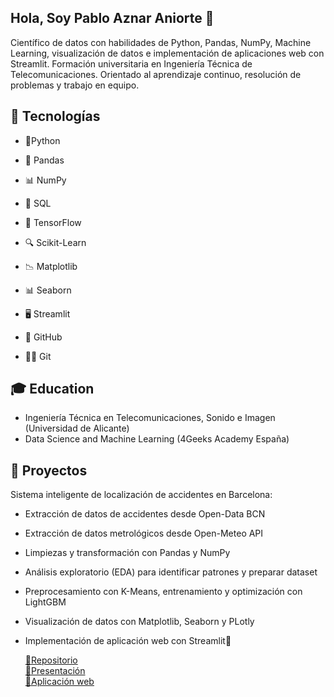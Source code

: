 ## Hola, Soy Pablo Aznar Aniorte 👋

Científico de datos con habilidades de Python, Pandas, NumPy, Machine Learning, visualización de datos e implementación de aplicaciones web con Streamlit. Formación universitaria en Ingeniería Técnica de Telecomunicaciones. Orientado al aprendizaje continuo, resolución de problemas y trabajo en equipo.

## 🚀 Tecnologías  


- 🐍Python

- 🔢 Pandas

+ 📊 NumPy

- 💾 SQL

- 🤖 TensorFlow

- 🔍 Scikit-Learn

- 📉 Matplotlib

- 📊 Seaborn

- 🖥️ Streamlit

- 🧰 GitHub

- 🧑‍💻 Git

## 🎓 Education 

- Ingeniería Técnica en Telecomunicaciones, Sonido e Imagen (Universidad de Alicante)
- Data Science and Machine Learning (4Geeks Academy España)

## 🚗 Proyectos

Sistema inteligente de localización de accidentes en Barcelona:
- Extracción de datos de accidentes desde Open-Data BCN
- Extracción de datos metrológicos desde Open-Meteo API
- Limpiezas y transformación con Pandas y NumPy
- Análisis exploratorio (EDA) para identificar patrones y preparar dataset
- Preprocesamiento con K-Means, entrenamiento y optimización con LightGBM
- Visualización de datos con Matplotlib, Seaborn y PLotly
- Implementación de aplicación web con Streamlit🔹

  [🔹Repositorio](https://github.com/Pablo-Aznar/sp-ml-17-final-project-g3-pablo)  
  [🔹Presentación](https://prezi.com/view/OISphTsQ04jOZ6KqqiFM/?referral_token=UbcB3jlnB3FN)  
  [🔹Aplicación web](https://accident-predictor-app-pablo-aznar.streamlit.app/)
